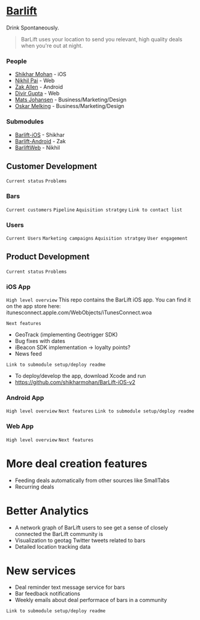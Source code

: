 [Barlift]
======

Drink Spontaneously.

>BarLift uses your location to send you relevant, high quality deals when you're out at night.

### People

* [Shikhar Mohan] - iOS 
* [Nikhil Pai] - Web
* [Zak Allen] - Android
* [Divir Gupta] - Web
* [Mats Johansen] - Business/Marketing/Design
* [Oskar Melking] - Business/Marketing/Design

### Submodules

* [Barlift-iOS] - Shikhar
* [Barlift-Android] - Zak
* [BarliftWeb] - Nikhil

[Shikhar Mohan]: https://github.com/shikharmohan/
[Nikhil Pai]: https://github.com/nikhilpi/
[Zak Allen]: https://github.com/TheZallen/
[Divir Gupta]: https://github.com/divir94/
[Mats Johansen]: https://github.com/matsglj/
[Oskar Melking]: https://github.com/oskarmelking
[Barlift-iOS]: https://github.com/shikharmohan/BarLift-iOS-v2/
[Barlift-Android]: https://github.com/TheZallen/Barlift-Android/
[BarliftWeb]: https://github.com/nikhilpi/BarliftWeb/

[Barlift]: http://www.barliftapp.com

## Customer Development
`Current status`
`Problems`

### Bars
`Current customers`
`Pipeline`
`Aquisition stratgey`
`Link to contact list`

### Users
`Current Users`
`Marketing campaigns`
`Aquisition stratgey`
`User engagement`

## Product Development
`Current status`
`Problems`

### iOS App
`High level overview`
This repo contains the BarLift iOS app. You can find it on the app store here: 
itunesconnect.apple.com/WebObjects/iTunesConnect.woa

`Next features`
 - GeoTrack (implementing Geotrigger SDK) 
 - Bug fixes with dates
 - iBeacon SDK implementation -> loyalty points?
 - News feed

`Link to submodule setup/deploy readme`
- To deploy/develop the app, download Xcode and run
- https://github.com/shikharmohan/BarLift-iOS-v2

### Android App
`High level overview`
`Next features`
`Link to submodule setup/deploy readme`

### Web App
`High level overview`
`Next features`
# More deal creation features
- Feeding deals automatically from other sources like SmallTabs
- Recurring deals

# Better Analytics
 - A network graph of BarLift users to see get a sense of closely connected the BarLift community is
 - Visualization to geotag Twitter tweets related to bars
 - Detailed location tracking data

# New services
 - Deal reminder text message service for bars
 - Bar feedback notifications
 - Weekly emails about deal performace of bars in a community
  
`Link to submodule setup/deploy readme`






